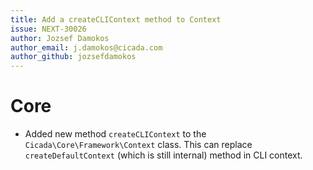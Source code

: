 ```yaml
---
title: Add a createCLIContext method to Context
issue: NEXT-30026
author: Jozsef Damokos
author_email: j.damokos@cicada.com
author_github: jozsefdamokos
---
```

# Core
* Added new method `createCLIContext` to the `Cicada\Core\Framework\Context` class. This can replace `createDefaultContext` (which is still internal) method in CLI context.

